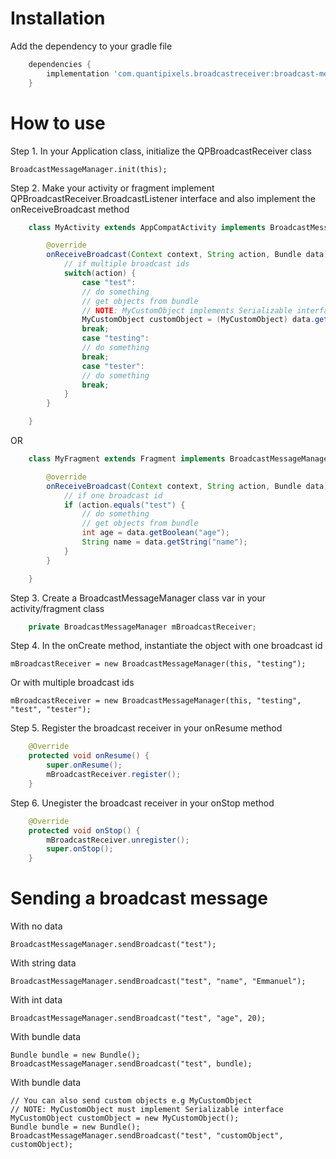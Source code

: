 # Installation
Add the dependency to your gradle file
```groovy
    dependencies {
        implementation 'com.quantipixels.broadcastreceiver:broadcast-message-manager:0.1.0'
    }
```

# How to use
Step 1. In your Application class, initialize the QPBroadcastReceiver class

	BroadcastMessageManager.init(this);

Step 2. Make your activity or fragment implement QPBroadcastReceiver.BroadcastListener interface and also implement the onReceiveBroadcast method

```java
    class MyActivity extends AppCompatActivity implements BroadcastMessageManager.BroadcastListener {

        @override
        onReceiveBroadcast(Context context, String action, Bundle data) {
            // if multiple broadcast ids
            switch(action) {
                case "test":
                // do something
                // get objects from bundle
                // NOTE: MyCustomObject implements Serializable interface
                MyCustomObject customObject = (MyCustomObject) data.getSerializable("customObject");
                break;
                case "testing":
                // do something
                break;
                case "tester":
                // do something
                break;
            }
        }

    }
```

OR

```java
    class MyFragment extends Fragment implements BroadcastMessageManager.BroadcastListener {

        @override
        onReceiveBroadcast(Context context, String action, Bundle data) {
            // if one broadcast id
            if (action.equals("test") {
                // do something
                // get objects from bundle
                int age = data.getBoolean("age");
                String name = data.getString("name");
            }
        }

    }
```

Step 3. Create a BroadcastMessageManager class var in your activity/fragment class

```java
    private BroadcastMessageManager mBroadcastReceiver;
```

Step 4. In the onCreate method, instantiate the object with one broadcast id

    mBroadcastReceiver = new BroadcastMessageManager(this, "testing");

Or with multiple broadcast ids

    mBroadcastReceiver = new BroadcastMessageManager(this, "testing", "test", "tester");

Step 5. Register the broadcast receiver in your onResume method

```java
    @Override
    protected void onResume() {
        super.onResume();
        mBroadcastReceiver.register();
    }
```
Step 6. Unegister the broadcast receiver in your onStop method

```java
    @Override
    protected void onStop() {
        mBroadcastReceiver.unregister();
        super.onStop();
    }
```

# Sending a broadcast message
With no data

    BroadcastMessageManager.sendBroadcast("test");

With string data

    BroadcastMessageManager.sendBroadcast("test", "name", "Emmanuel");

With int data

    BroadcastMessageManager.sendBroadcast("test", "age", 20);

With bundle data

    Bundle bundle = new Bundle();
    BroadcastMessageManager.sendBroadcast("test", bundle);

With bundle data

    // You can also send custom objects e.g MyCustomObject
    // NOTE: MyCustomObject must implement Serializable interface
    MyCustomObject customObject = new MyCustomObject();
    Bundle bundle = new Bundle();
    BroadcastMessageManager.sendBroadcast("test", "customObject", customObject);

